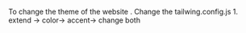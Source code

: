 To change the theme of  the website . Change the tailwing.config.js 
    1. extend -> color-> accent-> change both